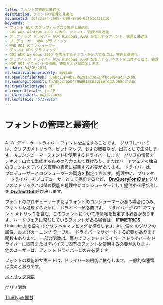 ```yaml
---
title: フォントの管理と最適化
description: フォントの管理と最適化
ms.assetid: 5cfc2174-c605-4399-97a6-62f51df21c16
keywords:
- フォント WDK のグラフィックスの管理と最適化
- GDI WDK Windows 2000 の表示、フォント、管理と最適化
- グラフィック ドライバー WDK Windows 2000 を表示するフォント、管理と最適化
- プロデューサー WDK グラフィック
- WDK GDI のコンシューマー
- グリフは WDK グラフィック
- GDI WDK Windows 2000 を表示するテキストを出力するには、管理と最適化
- グラフィック ドライバー WDK Windows 2000 を表示するテキストを出力するには、管理、およびフォントを最適化します。
- WDK GDI やフォントを描画、管理および最適化します。
ms.date: 04/20/2017
ms.localizationpriority: medium
ms.openlocfilehash: b36bc13e44ba7c0291a73e72bfbd9894ac342cb9
ms.sourcegitcommit: fb7d95c7a5d47860918cd3602efdd33b69dcf2da
ms.translationtype: MT
ms.contentlocale: ja-JP
ms.lasthandoff: 06/25/2019
ms.locfileid: "67379016"
---
```

# <a name="managing-and-optimizing-fonts"></a>フォントの管理と最適化


## <span id="ddk_managing_and_optimizing_fonts_gg"></span><span id="DDK_MANAGING_AND_OPTIMIZING_FONTS_GG"></span>


A*プロデューサー*ドライバー フォントを生成することです。 グリフについては、グリフのメトリック、ビットマップ、および概要など、出力として生成します。 A*コンシューマー*フォントを使用するドライバーします。 グリフの情報をテキスト出力を生成するための入力として受け取り、またはハードウェアの独自のフォントをデバイス管理の表面に描画する必要があります。 ドライバーは、プロデューサーとコンシューマーの両方を指定できます。 処理中に、プリンター ドライバーをプロデューサーとして機能するなど、 [ **DrvQueryFontData** ](https://docs.microsoft.com/windows/desktop/api/winddi/nf-winddi-drvqueryfontdata)グリフのメトリックと以降の機能を処理中にコンシューマーとして提供する呼び出しを[ **DrvTextOut** ](https://docs.microsoft.com/windows/desktop/api/winddi/nf-winddi-drvtextout)呼び出します。

フォントのプロデューサーまたはフォントのコンシューマーがある場合にのみ、フォントを処理するために、ドライバーが必要です。 ドライバーが GDI でフォント メトリックを含む、このフォントについての情報を指定する必要があります、ハードウェアに常駐しているフォントがある場合は、 [ **IFIMETRICS** ](https://docs.microsoft.com/windows/desktop/api/winddi/ns-winddi-_ifimetrics) Unicode から個々 のグリフへのマッピングを構成します。id、個々 のグリフの属性、およびカーニング テーブル。 ドライバーをサポートする必要があります関数もあります。 一部の関数は、両方でフォント ドライバーとドライバーをドライバーに固有またはデバイスに固有のフォントを使用する必要があります。 他のユーザーは、フォント ドライバーにのみ必要です。

フォントの機能のサポートは、ドライバーの機能に依存します。 一般的な種類は次のとおりです。

[メトリック関数](font-metric-functions.md)

[グリフ関数](font-driver-functions.md)

[TrueType 関数](truetype-font-driver-functions.md)

 

 





